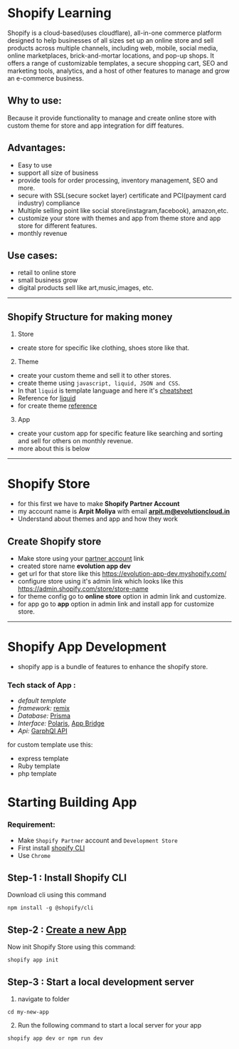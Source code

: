 # Shopify Learning

Shopify is a cloud-based(uses cloudflare), all-in-one commerce platform designed to help businesses of all sizes set up an online store and sell products across multiple channels, including web, mobile, social media, online marketplaces, brick-and-mortar locations, and pop-up shops. It offers a range of customizable templates, a secure shopping cart, SEO and marketing tools, analytics, and a host of other features to manage and grow an e-commerce business.

## Why to use:

Because it provide functionality to manage and create online store with custom theme for store and app integration for diff features.

## Advantages:

- Easy to use
- support all size of business
- provide tools for order processing, inventory management, SEO and more.
- secure with SSL(secure socket layer) certificate and PCI(payment card industry) compliance
- Multiple selling point like social store(instagram,facebook), amazon,etc.
- customize your store with themes and app from theme store and app store for different features.
- monthly revenue

## Use cases:

- retail to online store
- small business grow
- digital products sell like art,music,images, etc.

---

## Shopify Structure for making money

1. Store

- create store for specific like clothing, shoes store like that.

2. Theme

- create your custom theme and sell it to other stores.
- create theme using `javascript, liquid, JSON and CSS`.
- In that `liquid` is template language and here it's [cheatsheet](https://www.shopify.com/partners/shopify-cheat-sheet)
- Reference for [liquid](https://shopify.dev/docs/api/liquid)
- for create theme [reference](https://shopify.dev/docs/storefronts/themes/getting-started/create)

3. App

- create your custom app for specific feature like searching and sorting and sell for others on monthly revenue.
- more about this is below

---

# Shopify Store

- for this first we have to make **Shopify Partner Account**
- my account name is **Arpit Moliya** with email **arpit.m@evolutioncloud.in**
- Understand about themes and app and how they work

## Create Shopify store

- Make store using your [partner account](https://partners.shopify.com/3670061) link
- created store name **evolution app dev**
- get url for that store like this <https://evolution-app-dev.myshopify.com/>
- configure store using it's admin link which looks like this <https://admin.shopify.com/store/store-name>
- for theme config go to **online store** option in admin link and customize.
- for app go to **app** option in admin link and install app for customize store.

---

# Shopify App Development

- shopify app is a bundle of features to enhance the shopify store.

### Tech stack of App :

- _default template_
- _framework:_ [remix](https://remix.run/)
- _Database:_ [Prisma](https://www.prisma.io/docs)
- _Interface:_ [Polaris](https://polaris.shopify.com/?shpxid=cdc8f77c-AB1B-4BDB-F9EE-6C869AAC5E3E), [App Bridge](https://shopify.dev/docs/api/app-bridge)
- _Api:_ [GarphQl API](https://shopify.dev/docs/api/admin-graphql)

for custom template use this:

- express template
- Ruby template
- php template

# Starting Building App

### Requirement:

- Make `Shopify Partner` account and `Development Store`
- First install [shopify CLI](https://shopify.dev/docs/api/shopify-cli)
- Use `Chrome`

## Step-1 : Install Shopify CLI

Download cli using this command

```
npm install -g @shopify/cli
```
## Step-2 : [Create a new App](https://shopify.dev/docs/apps/build/scaffold-app)

Now init Shopify Store using this command: 

```
shopify app init  
```
## Step-3 : Start a local development server

1. navigate to folder 
```
cd my-new-app
```
2. Run the following command to start a local server for your app
```
shopify app dev or npm run dev
```